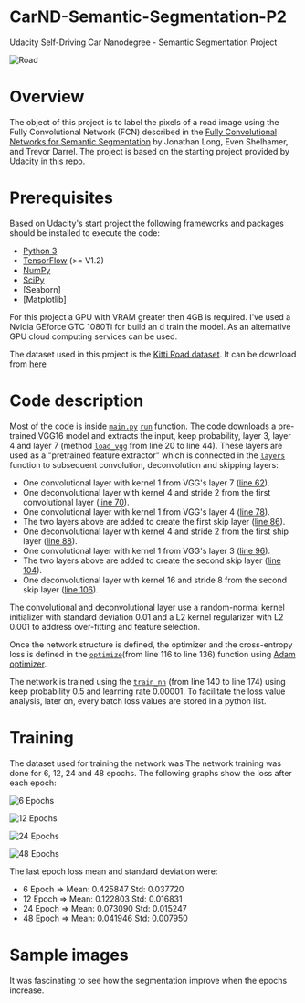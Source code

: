 # CarND-Semantic-Segmentation-P2
Udacity Self-Driving Car Nanodegree - Semantic Segmentation Project

![Road](images/road.gif)

# Overview

The object of this project is to label the pixels of a road image using the Fully Convolutional Network (FCN) described in the [Fully Convolutional Networks for Semantic Segmentation](https://people.eecs.berkeley.edu/~jonlong/long_shelhamer_fcn.pdf) by Jonathan Long, Even Shelhamer, and Trevor Darrel. The project is based on the starting project provided by Udacity in [this repo](https://github.com/udacity/CarND-Semantic-Segmentation).

# Prerequisites

Based on Udacity's start project the following frameworks and packages should be installed to execute the code:

- [Python 3](https://www.python.org/)
- [TensorFlow](https://www.tensorflow.org/) (>= V1.2)
- [NumPy](http://www.numpy.org/)
- [SciPy](https://www.scipy.org/)
- [Seaborn]
- [Matplotlib]

For this project a GPU with VRAM greater then 4GB is required. I've used a Nvidia GEforce GTC 1080Ti for build an d train the model.
As an alternative GPU cloud computing services can be used.

The dataset used in this project is the [Kitti Road dataset](http://www.cvlibs.net/datasets/kitti/eval_road.php). It can be download from [here](http://www.cvlibs.net/download.php?file=data_road.zip) 

# Code description

Most of the code is inside [`main.py`](./main.py) [`run`](./main.py#L178) function. The code downloads a pre-trained VGG16 model and extracts the input, keep probability, layer 3, layer 4 and layer 7 (method [`load_vgg`](./main.py#L20) from line 20 to line 44). These layers are used as a "pretrained feature extractor" which is connected in the [`layers`](./main.py#L49) function to subsequent convolution, deconvolution and skipping layers:

- One convolutional layer with kernel 1 from VGG's layer 7 ([line 62](./main.py#L62)).
- One deconvolutional layer with kernel 4 and stride 2 from the first convolutional layer ([line 70](./main.py#L70)).
- One convolutional layer with kernel 1 from VGG's layer 4 ([line 78](./main.py#L78)).
- The two layers above are added to create the first skip layer ([line 86](./main.py#L86)).
- One deconvolutional layer with kernel 4 and stride 2 from the first ship layer ([line 88](./main.py#L88)).
- One convolutional layer with kernel 1 from VGG's layer 3 ([line 96](./main.py#L96)).
- The two layers above are added to create the second skip layer ([line 104](./main.py#L104)).
- One deconvolutional layer with kernel 16 and stride 8 from the second skip layer ([line 106](./main.py#L106)).

The convolutional and deconvolutional layer use a random-normal kernel initializer with standard deviation 0.01 and a L2 kernel regularizer with L2 0.001 to address over-fitting and feature selection.

Once the network structure is defined, the optimizer and the cross-entropy loss is defined in the [`optimize`](./main.py#L116)(from line 116 to line 136) function using [Adam optimizer](https://en.wikipedia.org/wiki/Stochastic_gradient_descent#Adam).

The network is trained using the [`train_nn`](./main.py#L140) (from line 140 to line 174) using keep probability 0.5 and learning rate 0.00001. To facilitate the loss value analysis, later on, every batch loss values are stored in a python list.
# Training

The dataset used for training the network was
The network training was done for 6, 12, 24 and 48 epochs. The following graphs show the loss after each epoch:

![6 Epochs](images/loss_epoch_6.png)

![12 Epochs](images/loss_epoch_12.png)

![24 Epochs](images/loss_epoch_24.png)

![48 Epochs](images/loss_epoch_48.png)

The last epoch loss mean and standard deviation were:

- 6 Epoch   =>    Mean: 0.425847    Std: 0.037720
- 12 Epoch  =>    Mean: 0.122803    Std: 0.016831
- 24 Epoch  =>    Mean: 0.073090    Std: 0.015247
- 48 Epoch  =>    Mean: 0.041946    Std: 0.007950

# Sample images

It was fascinating to see how the segmentation improve when the epochs increase.

